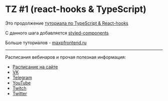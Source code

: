 TZ #1 (react-hooks & TypeScript)
===

Это продолжение [туториала по TypeScript & React-hooks](https://habr.com/ru/post/443424/)

С данного шага добавляется [styled-components](https://www.styled-components.com/) 

Больше туториалов - [maxpfrontend.ru](https://maxpfrontend.ru/)

---

Расписания вебинаров и прочая полезная информация:
+ [Расписание на сайте](https://maxpfrontend.ru/raspisanie/)
+ [VK](http://vk.com/maxpfrontend)
+ [Telegram](https://t.me/maxpfrontend)
+ [YouTube](https://www.youtube.com/channel/UCqJyAVWwIqPWKEkfCSP1y4Q)
+ [Twitch](https://www.twitch.tv/maxpfrontend)
+ [Twitter](https://twitter.com/MaxPatsiansky)
